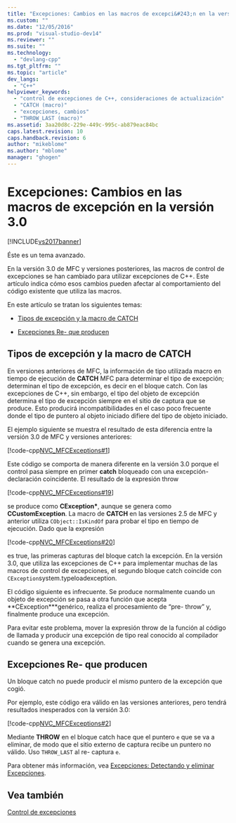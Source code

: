 ```yaml
---
title: "Excepciones: Cambios en las macros de excepci&#243;n en la versi&#243;n 3.0 | Microsoft Docs"
ms.custom: ""
ms.date: "12/05/2016"
ms.prod: "visual-studio-dev14"
ms.reviewer: ""
ms.suite: ""
ms.technology: 
  - "devlang-cpp"
ms.tgt_pltfrm: ""
ms.topic: "article"
dev_langs: 
  - "C++"
helpviewer_keywords: 
  - "control de excepciones de C++, consideraciones de actualización"
  - "CATCH (macro)"
  - "excepciones, cambios"
  - "THROW_LAST (macro)"
ms.assetid: 3aa20d8c-229e-449c-995c-ab879eac84bc
caps.latest.revision: 10
caps.handback.revision: 6
author: "mikeblome"
ms.author: "mblome"
manager: "ghogen"
---
```

# Excepciones: Cambios en las macros de excepci&#243;n en la versi&#243;n 3.0
[!INCLUDE[vs2017banner](../assembler/inline/includes/vs2017banner.md)]

Éste es un tema avanzado.  
  
 En la versión 3.0 de MFC y versiones posteriores, las macros de control de excepciones se han cambiado para utilizar excepciones de C\+\+.  Este artículo indica cómo esos cambios pueden afectar al comportamiento del código existente que utiliza las macros.  
  
 En este artículo se tratan los siguientes temas:  
  
-   [Tipos de excepción y la macro de CATCH](#_core_exception_types_and_the_catch_macro)  
  
-   [Excepciones Re\- que producen](#_core_re.2d.throwing_exceptions)  
  
##  <a name="_core_exception_types_and_the_catch_macro"></a> Tipos de excepción y la macro de CATCH  
 En versiones anteriores de MFC, la información de tipo utilizada macro en tiempo de ejecución de **CATCH** MFC para determinar el tipo de excepción; determinan el tipo de excepción, es decir en el bloque catch.  Con las excepciones de C\+\+, sin embargo, el tipo del objeto de excepción determina el tipo de excepción siempre en el sitio de captura que se produce.  Esto producirá incompatibilidades en el caso poco frecuente donde el tipo de puntero al objeto iniciado difiere del tipo de objeto iniciado.  
  
 El ejemplo siguiente se muestra el resultado de esta diferencia entre la versión 3.0 de MFC y versiones anteriores:  
  
 [!code-cpp[NVC_MFCExceptions#1](../mfc/codesnippet/CPP/exceptions-changes-to-exception-macros-in-version-3-0_1.cpp)]  
  
 Este código se comporta de manera diferente en la versión 3.0 porque el control pasa siempre en primer **catch** bloqueado con una excepción\- declaración coincidente.  El resultado de la expresión throw  
  
 [!code-cpp[NVC_MFCExceptions#19](../mfc/codesnippet/CPP/exceptions-changes-to-exception-macros-in-version-3-0_2.cpp)]  
  
 se produce como **CException\***, aunque se genera como **CCustomException**.  La macro de **CATCH** en las versiones 2.5 de MFC y anterior utiliza `CObject::IsKindOf` para probar el tipo en tiempo de ejecución.  Dado que la expresión  
  
 [!code-cpp[NVC_MFCExceptions#20](../mfc/codesnippet/CPP/exceptions-changes-to-exception-macros-in-version-3-0_3.cpp)]  
  
 es true, las primeras capturas del bloque catch la excepción.  En la versión 3.0, que utiliza las excepciones de C\+\+ para implementar muchas de las macros de control de excepciones, el segundo bloque catch coincide con `CException`system.typeloadexception.  
  
 El código siguiente es infrecuente.  Se produce normalmente cuando un objeto de excepción se pasa a otra función que acepta **CException\***genérico, realiza el procesamiento de “pre\- throw” y, finalmente produce una excepción.  
  
 Para evitar este problema, mover la expresión throw de la función al código de llamada y producir una excepción de tipo real conocido al compilador cuando se genera una excepción.  
  
##  <a name="_core_re.2d.throwing_exceptions"></a> Excepciones Re\- que producen  
 Un bloque catch no puede producir el mismo puntero de la excepción que cogió.  
  
 Por ejemplo, este código era válido en las versiones anteriores, pero tendrá resultados inesperados con la versión 3.0:  
  
 [!code-cpp[NVC_MFCExceptions#2](../mfc/codesnippet/CPP/exceptions-changes-to-exception-macros-in-version-3-0_4.cpp)]  
  
 Mediante **THROW** en el bloque catch hace que el puntero `e` que se va a eliminar, de modo que el sitio externo de captura recibe un puntero no válido.  Uso `THROW_LAST` al re\- captura `e`.  
  
 Para obtener más información, vea [Excepciones: Detectando y eliminar Excepciones](../mfc/exceptions-catching-and-deleting-exceptions.md).  
  
## Vea también  
 [Control de excepciones](../mfc/exception-handling-in-mfc.md)